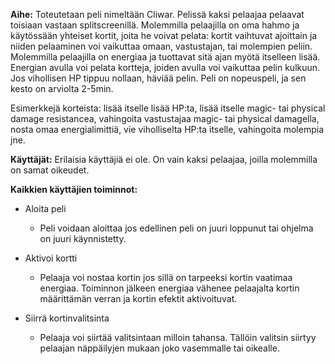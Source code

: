 **Aihe:** Toteutetaan peli nimeltään Cliwar. Pelissä kaksi pelaajaa pelaavat toisiaan vastaan splitscreenillä. Molemmilla pelaajilla on oma hahmo ja käytössään yhteiset kortit, joita he voivat pelata: kortit vaihtuvat ajoittain ja niiden pelaaminen voi vaikuttaa omaan, vastustajan, tai molempien peliin. Molemmilla pelaajilla on energiaa ja tuottavat sitä ajan myötä itselleen lisää. Energian avulla voi pelata kortteja, joiden avulla voi vaikuttaa pelin kulkuun. Jos vihollisen HP tippuu nollaan, häviää pelin. Peli on nopeuspeli, ja sen kesto on arviolta 2-5min.

Esimerkkejä korteista: lisää itselle lisää HP:ta, lisää itselle magic- tai physical damage resistancea, vahingoita vastustajaa magic- tai physical damagella, nosta omaa energialimittiä, vie viholliselta HP:ta itselle, vahingoita molempia jne.

**Käyttäjät:** Erilaisia käyttäjiä ei ole. On vain kaksi pelaajaa, joilla molemmilla on samat oikeudet.

**Kaikkien käyttäjien toiminnot:**
- Aloita peli
  - Peli voidaan aloittaa jos edellinen peli on juuri loppunut tai ohjelma on juuri käynnistetty.

- Aktivoi kortti
  - Pelaaja voi nostaa kortin jos sillä on tarpeeksi kortin vaatimaa energiaa. Toiminnon jälkeen energiaa vähenee pelaajalta kortin määrittämän verran ja kortin efektit aktivoituvat.

- Siirrä kortinvalitsinta
  - Pelaaja voi siirtää valitsintaan milloin tahansa. Tällöin valitsin siirtyy pelaajan näppäilyjen mukaan joko vasemmalle tai oikealle.
